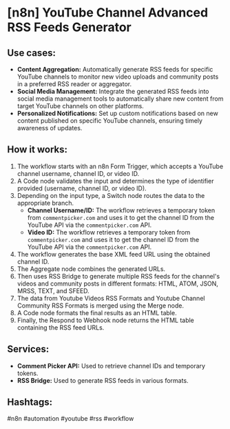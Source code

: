 # [n8n] YouTube Channel Advanced RSS Feeds Generator

## Use cases:

- **Content Aggregation:** Automatically generate RSS feeds for specific YouTube channels to monitor new video uploads and community posts in a preferred RSS reader or aggregator.
- **Social Media Management:** Integrate the generated RSS feeds into social media management tools to automatically share new content from target YouTube channels on other platforms.
- **Personalized Notifications:** Set up custom notifications based on new content published on specific YouTube channels, ensuring timely awareness of updates.

## How it works:

1.  The workflow starts with an n8n Form Trigger, which accepts a YouTube channel username, channel ID, or video ID.
2.  A Code node validates the input and determines the type of identifier provided (username, channel ID, or video ID).
3.  Depending on the input type, a Switch node routes the data to the appropriate branch.
    *   **Channel Username/ID:** The workflow retrieves a temporary token from `commentpicker.com` and uses it to get the channel ID from the YouTube API via the `commentpicker.com` API.
    *   **Video ID:**  The workflow retrieves a temporary token from `commentpicker.com` and uses it to get the channel ID from the YouTube API via the `commentpicker.com` API.
4.  The workflow generates the base XML feed URL using the obtained channel ID.
5.  The Aggregate node combines the generated URLs.
6.  Then uses RSS Bridge to generate multiple RSS feeds for the channel's videos and community posts in different formats: HTML, ATOM, JSON, MRSS, TEXT, and SFEED.
7.  The data from Youtube Videos RSS Formats and Youtube Channel Community RSS Formats is merged using the Merge node.
8.  A Code node formats the final results as an HTML table.
9.  Finally, the Respond to Webhook node returns the HTML table containing the RSS feed URLs.

## Services:

*   **Comment Picker API:** Used to retrieve channel IDs and temporary tokens.
*   **RSS Bridge:** Used to generate RSS feeds in various formats.

## Hashtags:

#n8n #automation #youtube #rss #workflow
